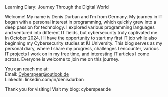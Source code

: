 Learning Diary: Journey Through the Digital World  

Welcome! My name is Denis Durban and I’m from Germany. My journey in IT began with a personal interest in programming, which quickly grew into a deep passion for technology. I explored various programming languages and ventured into different IT fields, but cybersecurity truly captivated me. In October 2024, I’ll have the opportunity to start my first IT job while also beginning my Cybersecurity studies at IU University. This blog serves as my personal diary, where I share my progress, challenges I encounter, various IT projects I work on in my free time, and interesting IT articles I come across. 
Everyone is welcome to join me on this journey.

You can reach me at:      
Email: Cyberspear@outlook.de     
LinkedIn: linkedin.com/in/denisdurban  

Thank you for visiting!  Visit my blog: cyberspear.de 
